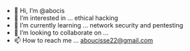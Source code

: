- 👋 Hi, I’m @abocis
- 👀 I’m interested in ... ethical hacking
- 🌱 I’m currently learning ... network security and pentesting
- 💞️ I’m looking to collaborate on ...
- 📫 How to reach me ... aboucisse22@gmail.com

<!---
abocis/abocis is a ✨ special ✨ repository because its `README.md` (this file) appears on your GitHub profile.
You can click the Preview link to take a look at your changes.
--->
